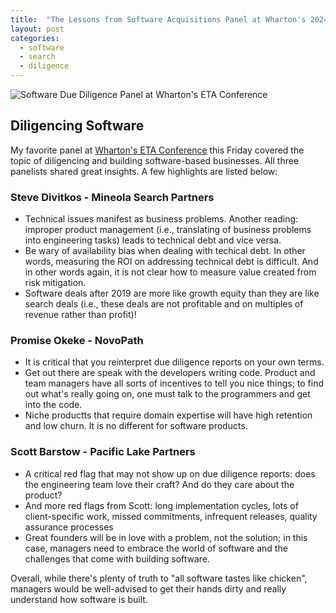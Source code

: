 ```yaml
---
title:  "The Lessons from Software Acquisitions Panel at Wharton's 2024 ETA Summit"
layout: post
categories: 
  - software
  - search
  - diligence
---
```


![Software Due Diligence Panel at Wharton's ETA Conference](https://github.com/sourabhmarathe/sourabhmarathe.github.io/blob/master/assets/images/wharton-software-panel.jpg?raw=true)


## Diligencing Software

My favorite panel at [Wharton's ETA Conference](https://whartonetaconference.swoogo.com/2024) this Friday covered the topic of diligencing and building software-based businesses. All three panelists shared great insights. A few highlights are listed below:

### Steve Divitkos - Mineola Search Partners

* Technical issues manifest as business problems. Another reading: improper product management (i.e., translating of business problems into engineering tasks) leads to technical debt and vice versa.
* Be wary of availability bias when dealing with techical debt. In other words, measuring the ROI on addressing technical debt is difficult. And in other words again, it is not clear how to measure value created from risk mitigation.
* Software deals after 2019 are more like growth equity than they are like search deals (i.e., these deals are not profitable and on multiples of revenue rather than profit)!

### Promise Okeke - NovoPath

* It is critical that you reinterpret due diligence reports on your own terms.
* Get out there are speak with the developers writing code. Product and team managers have all sorts of incentives to tell you nice things; to find out what's really going on, one must talk to the programmers and get into the code.
* Niche productts that require domain expertise will have high retention and low churn. It is no different for software products.

### Scott Barstow - Pacific Lake Partners

* A critical red flag that may not show up on due diligence reports: does the engineering team love their craft? And do they care about the product?
* And more red flags from Scott: long implementation cycles, lots of client-specific work, missed commitments, infrequent releases, quality assurance processes
* Great founders will be in love with a problem, not the solution; in this case, managers need to embrace the world of software and the challenges that come with building software.

Overall, while there's plenty of truth to "all software tastes like chicken", managers would be well-advised to get their hands dirty and really understand how software is built.
